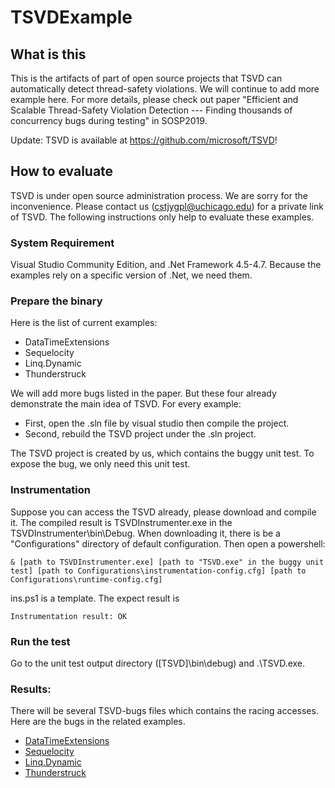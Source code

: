 # TSVDExample

## What is this
This is the artifacts of part of open source projects that TSVD can automatically detect thread-safety violations. We will continue to add more example here. For more details, please check out paper "Efficient and Scalable Thread-Safety Violation Detection --- Finding thousands of concurrency bugs during testing" in SOSP2019.

Update: TSVD is available at https://github.com/microsoft/TSVD!

## How to evaluate
TSVD is under open source administration process. We are sorry for the inconvenience. Please contact us (cstjygpl@uchicago.edu) for a private link of TSVD. The following instructions only help to evaluate these examples.

### System Requirement
Visual Studio Community Edition, and .Net Framework 4.5-4.7. Because the examples rely on a specific version of .Net, we need them.

### Prepare the binary
Here is the list of current examples:

+ DataTimeExtensions
+ Sequelocity
+ Linq.Dynamic
+ Thunderstruck

We will add more bugs listed in the paper. But these four already demonstrate the main idea of TSVD. For every example:

+ First, open the .sln file by visual studio then compile the project.
+ Second, rebuild the TSVD project under the .sln project.

The TSVD project is created by us, which contains the buggy unit test. To expose the bug, we only need this unit test.

### Instrumentation
Suppose you can access the TSVD already, please download and compile it. The compiled result is TSVDInstrumenter.exe in the TSVDInstrumenter\bin\Debug.
When downloading it, there is be a "Configurations" directory of default configuration. Then open a powershell:

    & [path to TSVDInstrumenter.exe] [path to "TSVD.exe" in the buggy unit test] [path to Configurations\instrumentation-config.cfg] [path to Configurations\runtime-config.cfg]

ins.ps1 is a template. The expect result is

    Instrumentation result: OK

### Run the test
Go to the unit test output directory ([TSVD]\bin\debug) and .\TSVD.exe. 

### Results:
There will be several TSVD-bugs files which contains the racing accesses.
Here are the bugs in the related examples.

+ [DataTimeExtensions](https://github.com/joaomatossilva/DateTimeExtensions/pull/86)
+ [Sequelocity](https://github.com/AmbitEnergyLabs/Sequelocity.NET/pull/23)
+ [Linq.Dynamic](https://github.com/kahanu/System.Linq.Dynamic/pull/48)
+ [Thunderstruck](https://github.com/19WAS85/Thunderstruck/issues/3)
